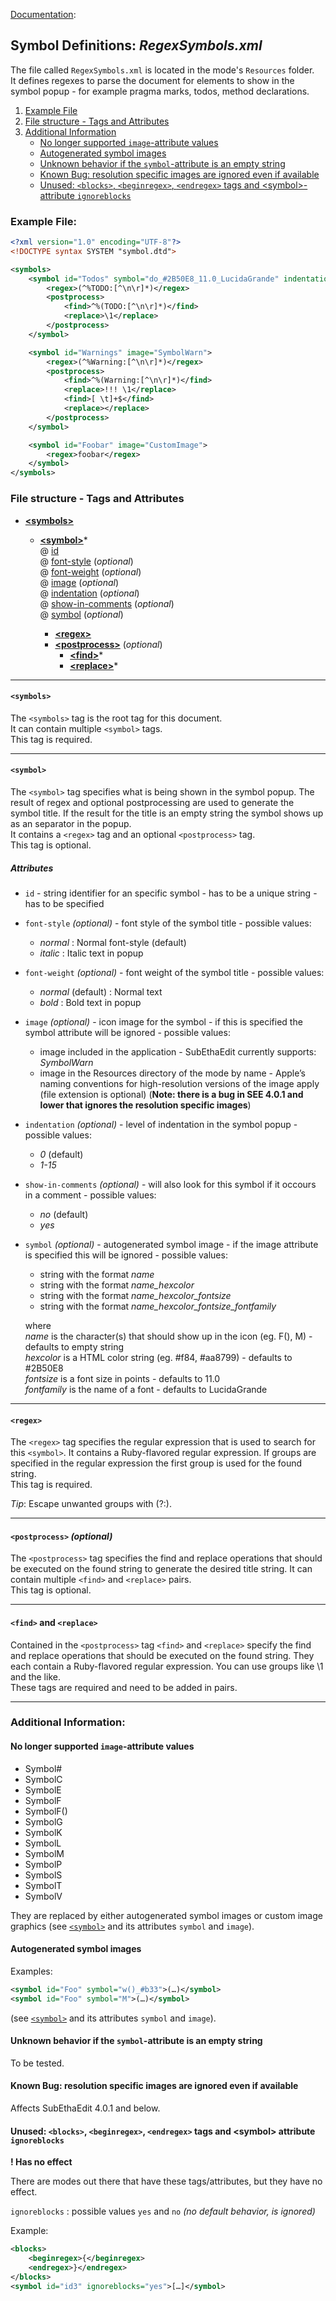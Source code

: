 [Documentation][ModeExample]:
## Symbol Definitions: _RegexSymbols.xml_

The file called `RegexSymbols.xml` is located in the mode's `Resources` folder.  
It defines regexes to parse the document for elements to show in the symbol popup - for example pragma marks, todos, method declarations. 

1. [Example File](#ExampleFile)
2. [File structure - Tags and Attributes](#FileStructure)
3. [Additional Information](#AdditionalInformation)
	* [No longer supported `image`-attribute values](#UnsupportedImageValues)
	* [Autogenerated symbol images](#AutogeneratedSymbols)
	* [Unknown behavior if the `symbol`-attribute is an empty string](#EmptySymbolString)
	* [Known Bug: resolution specific images are ignored even if available](#ResolutionBug)
	* [Unused: `<blocks>`, `<beginregex>`, `<endregex>` tags and &lt;symbol&gt;-attribute `ignoreblocks`](#BlockTag)


### <a name="ExampleFile"></a>Example File:

```xml
<?xml version="1.0" encoding="UTF-8"?>
<!DOCTYPE syntax SYSTEM "symbol.dtd">

<symbols>
	<symbol id="Todos" symbol="do_#2B50E8_11.0_LucidaGrande" indentation="1" show-in-comments="yes">
		<regex>(^%TODO:[^\n\r]*)</regex>
		<postprocess>
			<find>^%(TODO:[^\n\r]*)</find>
			<replace>\1</replace>
		</postprocess>
	</symbol>

	<symbol id="Warnings" image="SymbolWarn">
		<regex>(^%Warning:[^\n\r]*)</regex>
		<postprocess>
			<find>^%(Warning:[^\n\r]*)</find>
			<replace>!!! \1</replace>
			<find>[ \t]+$</find>
			<replace></replace>
		</postprocess>
	</symbol>

	<symbol id="Foobar" image="CustomImage">
		<regex>foobar</regex>
	</symbol>
</symbols>
```	


### <a name="FileStructure"></a>File structure - Tags and Attributes

* [**&lt;symbols&gt;**](#tag_symbols)
	* [**&lt;symbol&gt;**](#tag_symbol)*  
		@ [id](#attribute_id)  
		@ [font-style](#attribute_font-style) (_optional_)  
		@ [font-weight](#attribute_font-weight) (_optional_)  
		@ [image](#attribute_image) (_optional_)  
		@ [indentation](#attribute_indentation) (_optional_)  
		@ [show-in-comments](#attribute_show-in-comments) (_optional_)  
		@ [symbol](#attribute_symbol) (_optional_)  
		
		* [**&lt;regex&gt;**](#tag_regex)
		* [**&lt;postprocess&gt;**](#tag_postprocess) (_optional_)
			* [**&lt;find&gt;**](#tag_findreplace)*
			* [**&lt;replace&gt;**](#tag_findreplace)*


---
#### <a name="tag_symbols"></a>`<symbols>`
The `<symbols>` tag is the root tag for this document.  
It can contain multiple `<symbol>` tags.  
This tag is required.  


---
#### <a name="tag_symbol"></a>`<symbol>`
The `<symbol>` tag specifies what is being shown in the symbol popup. The result of regex and optional postprocessing are used to generate the symbol title. If the result for the title is an empty string the symbol shows up as an separator in the popup.  
It contains a `<regex>` tag and an optional `<postprocess>` tag.  
This tag is optional.  

##### Attributes

* <a name="attribute_id"></a>`id` - string identifier for an specific symbol - has to be a unique string - has to be specified

* <a name="attribute_font-style"></a>`font-style` _(optional)_ - font style of the symbol title - possible values:
	*  _normal_ : Normal font-style (default)
	* _italic_ : Italic text in popup

* <a name="attribute_font-weight"></a>`font-weight` _(optional)_ - font weight of the symbol title - possible values:
	* _normal_ (default) : Normal text
	* _bold_ : Bold text in popup

* <a name="attribute_image"></a>`image` _(optional)_ - icon image for the symbol - if this is specified the symbol attribute will be ignored - possible values:
	* image included in the application - SubEthaEdit currently supports: _SymbolWarn_
	* image in the Resources directory of the mode by name - Apple’s naming conventions for high-resolution versions of the image apply (file extension is optional) (**Note: there is a bug in SEE 4.0.1 and lower that ignores the resolution specific images**)  

* <a name="attribute_indentation"></a>`indentation` _(optional)_ - level of indentation in the symbol popup - possible values:
	* _0_ (default) 
	* _1-15_ 

* <a name="attribute_show-in-comments"></a>`show-in-comments` _(optional)_ - will also look for this symbol if it occours in a comment - possible values:
	* _no_ (default)
	* _yes_
	
* <a name="attribute_symbol"></a>`symbol` _(optional)_ -  autogenerated symbol image - if the image attribute is specified this will be ignored - possible values:
	*	string with the format _name_
	*	string with the format _name_hexcolor_
	*	string with the format _name_hexcolor_fontsize_
	*	string with the format _name_hexcolor_fontsize_fontfamily_
	
	where  
	_name_ is the character(s) that should show up in the icon (eg. F(), M) - defaults to empty string  
	_hexcolor_ is a HTML color string (eg. #f84, #aa8799) - defaults to #2B50E8   
	_fontsize_ is a font size in points - defaults to 11.0  
	_fontfamily_ is the name of a font - defaults to LucidaGrande 


---
#### <a name="tag_regex"></a>`<regex>`
The `<regex>` tag specifies the regular expression that is used to search for this `<symbol>`. It contains a Ruby-flavored regular expression. If groups are specified in the regular expression the first group is used for the found string.  
This tag is required.  

_Tip_: Escape unwanted groups with (?:).  


---
#### <a name="tag_postprocess"></a>`<postprocess>` _(optional)_
The `<postprocess>` tag specifies the find and replace operations that should be executed on the found string to generate the desired title string. It can contain multiple `<find>` and `<replace>` pairs.  
This tag is optional.
	

---
#### <a name="tag_findreplace"></a>`<find>` and `<replace>`
Contained in the `<postprocess>` tag `<find>` and `<replace>` specify the find and replace operations that should be executed on the found string. They each contain a Ruby-flavored regular expression. You can use groups like \1 and the like.    
These tags are required and need to be added in pairs.


---
### <a name="AdditionalInformation"></a>Additional Information:

#### <a name="UnsupportedImageValues"></a>No longer supported `image`-attribute values
* Symbol#
* SymbolC
* SymbolE
* SymbolF
* SymbolF()
* SymbolG
* SymbolK
* SymbolL
* SymbolM
* SymbolP
* SymbolS
* SymbolT
* SymbolV

They are replaced by either autogenerated symbol images or custom image graphics  (see [`<symbol>`](#tag_symbol) and its attributes `symbol` and `image`).

	
#### <a name="AutogeneratedSymbols"></a>Autogenerated symbol images

Examples:

```xml
<symbol id="Foo" symbol="w()_#b33">(…)</symbol>
<symbol id="Foo" symbol="M">(…)</symbol>
```

(see [`<symbol>`](#tag_symbol) and its attributes `symbol` and `image`).

#### <a name="EmptySymbolString"></a>Unknown behavior if the `symbol`-attribute is an empty string
To be tested.


#### <a name="ResolutionBug"></a>Known Bug: resolution specific images are ignored even if available
Affects SubEthaEdit 4.0.1 and below.


#### <a name="BlockTag"></a>Unused: `<blocks>`, `<beginregex>`, `<endregex>` tags and &lt;symbol&gt; attribute `ignoreblocks`

**! Has no effect**

There are modes out there that have these tags/attributes, but they have no effect.

`ignoreblocks` : possible values `yes` and `no` _(no default behavior, is ignored)_

Example:

```xml
<blocks>
	<beginregex>{</beginregex>
	<endregex>}</endregex>
</blocks>
<symbol id="id3" ignoreblocks="yes">[…]</symbol>
```



<!-- Referenced Paths -->
[ModeExample]: .. "SubEthaEdit 4 Example Mode Documentation"
